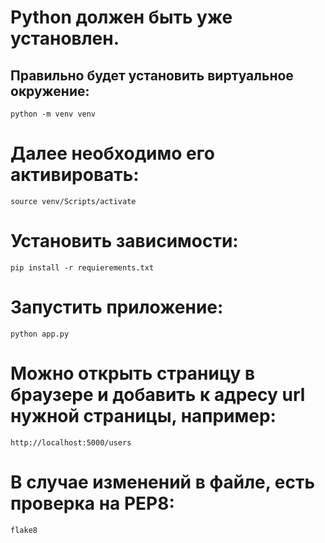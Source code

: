 # Python должен быть уже установлен.
## Правильно будет установить виртуальное окружение:
` python -m venv venv ` 
# Далее необходимо его активировать:
` source venv/Scripts/activate `
# Установить зависимости:
` pip install -r requierements.txt `
# Запустить приложение:
` python app.py `
# Можно открыть страницу в браузере и добавить к адресу url нужной страницы, например:
` http://localhost:5000/users `

# В случае изменений в файле, есть проверка на PEP8:
` flake8 `
